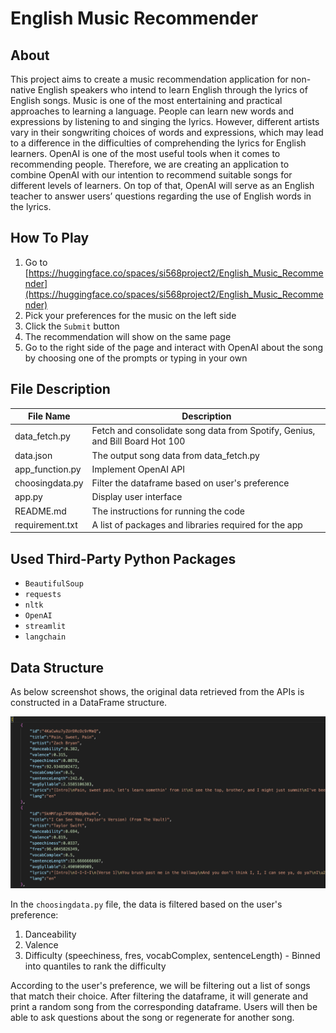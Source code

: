 # English Music Recommender
## About
This project aims to create a music recommendation application for non-native English speakers who intend to learn English through the lyrics of English songs. Music is one of the most entertaining and practical approaches to learning a language. People can learn new words and expressions by listening to and singing the lyrics. However, different artists vary in their songwriting choices of words and expressions, which may lead to a difference in the difficulties of comprehending the lyrics for English learners. OpenAI is one of the most useful tools when it comes to recommending people. Therefore, we are creating an application to combine OpenAI with our intention to recommend suitable songs for different levels of learners. On top of that, OpenAI will serve as an English teacher to answer users’ questions regarding the use of English words in the lyrics. 

## How To Play
1. Go to [https://huggingface.co/spaces/si568project2/English_Music_Recommender](https://huggingface.co/spaces/si568project2/English_Music_Recommender)
2. Pick your preferences for the music on the left side
3. Click the `Submit` button
4. The recommendation will show on the same page
5. Go to the right side of the page and interact with OpenAI about the song by choosing one of the prompts or typing in your own

## File Description
| File Name | Description |
| --- | --- |
| data_fetch.py | Fetch and consolidate song data from Spotify, Genius, and Bill Board Hot 100 |
| data.json | The output song data from data_fetch.py |
| app_function.py | Implement OpenAI API |
| choosingdata.py | Filter the dataframe based on user's preference |
| app.py | Display user interface |
| README.md | The instructions for running the code |
| requirement.txt | A list of packages and libraries required for the app |

## Used Third-Party Python Packages
- `BeautifulSoup`
- `requests`
- `nltk`
- `OpenAI`
- `streamlit`
- `langchain`

## Data Structure
As below screenshot shows, the original data retrieved from the APIs is constructed in a DataFrame structure. 

![Original data retrieved from the APIs (data.json)](dataframe1.png)

In the `choosingdata.py` file, the data is filtered based on the user's preference:
1. Danceability
2. Valence
3. Difficulty (speechiness, fres, vocabComplex, sentenceLength) - Binned into quantiles to rank the difficulty

According to the user's preference, we will be filtering out a list of songs that match their choice. After filtering the dataframe, it will generate and print a random song from the corresponding dataframe. Users will then be able to ask questions about the song or regenerate for another song.
